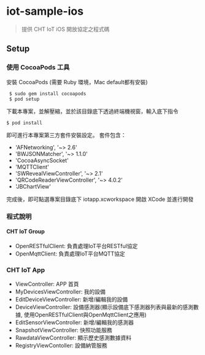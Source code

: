 # iot-sample-ios

> 提供 CHT IoT iOS 開放協定之程式碼

## Setup

### 使用 CocoaPods 工具

安裝 CocoaPods (需要 Ruby 環境，Mac default都有安裝)

```
 $ sudo gem install cocoapods
 $ pod setup
```
下載本專案，並解壓縮，並於該目錄底下透過終端機視窗，輸入底下指令

```
$ pod install
```

即可進行本專案第三方套件安裝設定。
套件包含：
- 'AFNetworking', '~> 2.6'
- 'BWJSONMatcher', '~> 1.1.0'
- 'CocoaAsyncSocket'
- 'MQTTClient'
- 'SWRevealViewController', '~> 2.1'
- 'QRCodeReaderViewController', '~> 4.0.2'
- 'JBChartView'

完成後，即可點選專案目錄底下 iotapp.xcworkspace 開啟 XCode 並進行開發

### 程式說明

#### CHT IoT Group

- OpenRESTfulClient: 負責處理IoT平台RESTful協定
- OpenMqttClient: 負責處理IoT平台MQTT協定

### CHT IoT App

- ViewController: APP 首頁
- MyDevicesViewController: 我的設備 
- EditDeviceViewController: 新增/編輯我的設備
- DeviceViewController: 設備感測器(顯示設備底下感測器列表與最新的感測數據, 使用OpenRESTfulClient與OpenMqttClient之應用)
- EditSensorViewController: 新增/編輯我的感測器
- SnapshotViewController: 快照功能服務
- RawdataViewController: 顯示歷史感測數據資料
- RegistryViewContoller: 設備納管服務
